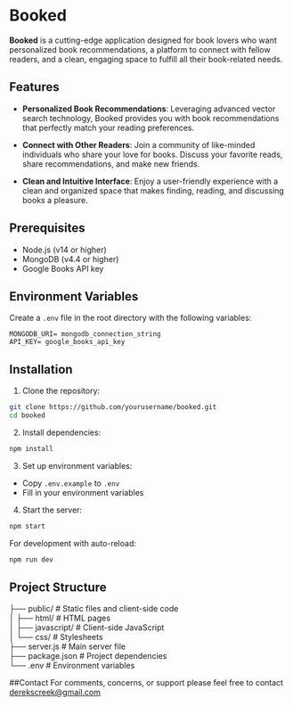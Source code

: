 # Booked

**Booked** is a cutting-edge application designed for book lovers who want personalized book recommendations, a platform to connect with fellow readers, and a clean, engaging space to fulfill all their book-related needs.

## Features

- **Personalized Book Recommendations**: Leveraging advanced vector search technology, Booked provides you with book recommendations that perfectly match your reading preferences.
  
- **Connect with Other Readers**: Join a community of like-minded individuals who share your love for books. Discuss your favorite reads, share recommendations, and make new friends.

- **Clean and Intuitive Interface**: Enjoy a user-friendly experience with a clean and organized space that makes finding, reading, and discussing books a pleasure.

## Prerequisites

- Node.js (v14 or higher)
- MongoDB (v4.4 or higher)
- Google Books API key

## Environment Variables

Create a `.env` file in the root directory with the following variables:

```env
MONGODB_URI= mongodb_connection_string
API_KEY= google_books_api_key
```

## Installation

1. Clone the repository:
```bash
git clone https://github.com/yourusername/booked.git
cd booked
```

2. Install dependencies:
```bash
npm install
```

3. Set up environment variables:
- Copy `.env.example` to `.env`
- Fill in your environment variables

4. Start the server:
```bash
npm start
```

For development with auto-reload:
```bash
npm run dev
```

## Project Structure
├── public/ # Static files and client-side code  
│ ├── html/ # HTML pages  
│ ├── javascript/ # Client-side JavaScript  
│ └── css/ # Stylesheets  
├── server.js # Main server file  
├── package.json # Project dependencies  
└── .env # Environment variables  

##Contact
For comments, concerns, or support please feel free to contact derekscreek@gmail.com
